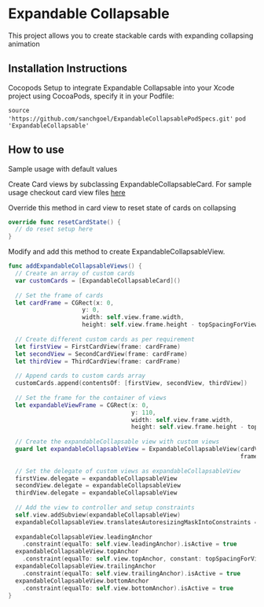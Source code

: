 # Expandable Collapsable
This project allows you to create stackable cards with expanding collapsing animation

## Installation Instructions
Cocopods Setup to integrate Expandable Collapsable into your Xcode project using CocoaPods, specify it in your Podfile:

`source 'https://github.com/sanchgoel/ExpandableCollapsablePodSpecs.git'`
`pod 'ExpandableCollapsable'`

## How to use
Sample usage with default values

Create Card views by subclassing ExpandableCollapsableCard.
For sample usage checkout card view files [here](https://github.com/sanchgoel/ExpandableCollapsable/tree/master/ExpandableCollapsableCards/CardViews)

Override this method in card view to reset state of cards on collapsing
```swift
override func resetCardState() {
  // do reset setup here
}
```

Modify and add this method to create ExpandableCollapsableView.
```swift
func addExpandableCollapsableViews() {
  // Create an array of custom cards
  var customCards = [ExpandableCollapsableCard]()
  
  // Set the frame of cards
  let cardFrame = CGRect(x: 0,
                     y: 0,
                     width: self.view.frame.width,
                     height: self.view.frame.height - topSpacingForView)
      
  // Create different custom cards as per requirement
  let firstView = FirstCardView(frame: cardFrame)
  let secondView = SecondCardView(frame: cardFrame)
  let thirdView = ThirdCardView(frame: cardFrame)
  
  // Append cards to custom cards array
  customCards.append(contentsOf: [firstView, secondView, thirdView])
  
  // Set the frame for the container of views
  let expandableViewFrame = CGRect(x: 0,
                                   y: 110,
                                   width: self.view.frame.width,
                                   height: self.view.frame.height - topSpacingForView)
      
  // Create the expandableCollapsable view with custom views
  guard let expandableCollapsableView = ExpandableCollapsableView(cardViews: customCards,
                                                                  frame: expandableViewFrame) else { return }
  
  // Set the delegate of custom views as expandableCollapsableView
  firstView.delegate = expandableCollapsableView
  secondView.delegate = expandableCollapsableView
  thirdView.delegate = expandableCollapsableView
  
  // Add the view to controller and setup constraints
  self.view.addSubview(expandableCollapsableView)
  expandableCollapsableView.translatesAutoresizingMaskIntoConstraints = false
  
  expandableCollapsableView.leadingAnchor
    .constraint(equalTo: self.view.leadingAnchor).isActive = true
  expandableCollapsableView.topAnchor
    .constraint(equalTo: self.view.topAnchor, constant: topSpacingForView).isActive = true
  expandableCollapsableView.trailingAnchor
    .constraint(equalTo: self.view.trailingAnchor).isActive = true
  expandableCollapsableView.bottomAnchor
    .constraint(equalTo: self.view.bottomAnchor).isActive = true
}
```
